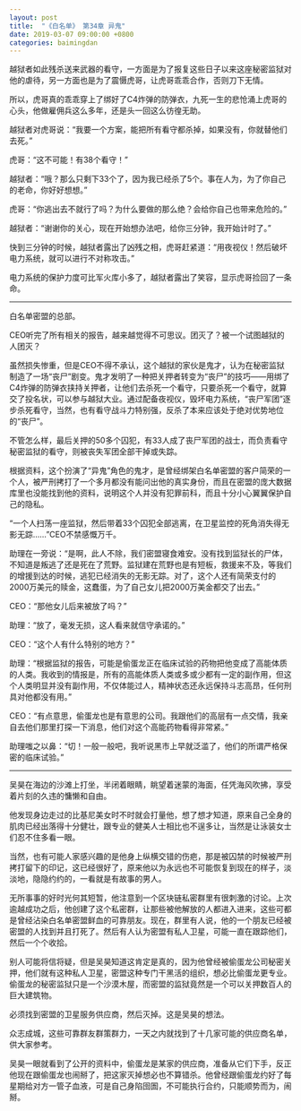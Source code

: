 ```yaml
---
layout: post
title:  "《白名单》 第34章 异鬼"
date: 2019-03-07 09:00:00 +0800
categories: baimingdan
---
```

越狱者如此残杀送来武器的看守，一方面是为了报复这些日子以来这座秘密监狱对他的虐待，另一方面也是为了震慑虎哥，让虎哥乖乖合作，否则刀下无情。

所以，虎哥真的乖乖穿上了绑好了C4炸弹的防弹衣，九死一生的悲怆涌上虎哥的心头，他做雇佣兵这么多年，还是头一回这么彷徨无助。

越狱者对虎哥说：“我要一个方案，能把所有看守都杀掉，如果没有，你就替他们去死。”

虎哥：“这不可能！有38个看守！”

越狱者：“哦？那么只剩下33个了，因为我已经杀了5个。事在人为，为了你自己的老命，你好好想想。”

虎哥：“你逃出去不就行了吗？为什么要做的那么绝？会给你自己也带来危险的。”

越狱者：“谢谢你的关心，现在开始想办法吧，给你三分钟，我开始计时了。”

快到三分钟的时候，越狱者露出了凶残之相，虎哥赶紧道：“用夜视仪！然后破坏电力系统，就可以进行不对称攻击。”

电力系统的保护力度可比军火库小多了，越狱者露出了笑容，显示虎哥捡回了一条命。

***

白名单密盟的总部。

CEO听完了所有相关的报告，越来越觉得不可思议。团灭了？被一个试图越狱的人团灭？

虽然损失惨重，但是CEO不得不承认，这个越狱的家伙是鬼才，认为在秘密监狱制造了一场“丧尸”剧变。鬼才发明了一种把关押者转变为“丧尸”的技巧——用绑了C4炸弹的防弹衣挟持关押者，让他们去杀死一个看守，只要杀死一个看守，就算交了投名状，可以参与越狱大业。通过配备夜视仪，毁坏电力系统，“丧尸军团”逐步杀死看守，当然，也有看守战斗力特别强，反杀了本来应该处于绝对优势地位的“丧尸”。

不管怎么样，最后关押的50多个囚犯，有33人成了丧尸军团的战士，而负责看守秘密监狱的看守，则被丧失军团全部干掉或失踪。

根据资料，这个扮演了“异鬼”角色的鬼才，是曾经绑架白名单密盟的客户简荣的一个人，被严刑拷打了一个多月都没有能问出他的真实身份，而且在密盟的庞大数据库里也没能找到他的资料，说明这个人并没有犯罪前科，而且十分小心翼翼保护自己的隐私。

“一个人扫荡一座监狱，然后带着33个囚犯全部逃离，在卫星监控的死角消失得无影无踪……”CEO不禁感慨万千。

助理在一旁说：“是啊，此人不除，我们密盟寝食难安。没有找到监狱长的尸体，不知道是叛逃了还是死在了荒野。监狱建在荒野也是有短板，救援来不及，等我们的增援到达的时候，逃犯已经消失的无影无踪。对了，这个人还有简荣支付的2000万美元的赎金，这蠢蛋，为了自己女儿把2000万美金都交了出去。”

CEO：“那他女儿后来被放了吗？”

助理：“放了，毫发无损，这人看来就信守承诺的。”

CEO：“这个人有什么特别的地方？”

助理：“根据监狱的报告，可能是偷蛋龙正在临床试验的药物把他变成了高能体质的人类。我收到的情报是，所有的高能体质人类或多或少都有一定的副作用，但这个人类明显并没有副作用，不仅体能过人，精神状态还永远保持斗志高昂，任何刑具对他都没有用。”

CEO：“有点意思，偷蛋龙也是有意思的公司。我跟他们的高层有一点交情，我亲自去他们那里打探一下消息，他们对这个高能药物看得非常紧。”

助理嗤之以鼻：“切！一般一般吧，我听说黑市上早就泛滥了，他们的所谓严格保密的临床试验。”

***

吴昊在海边的沙滩上打坐，半闭着眼睛，眺望着迷蒙的海面，任凭海风吹拂，享受着片刻的久违的慵懒和自由。

他发现身边走过的比基尼美女时不时就会打量他，想了想才知道，原来自己全身的肌肉已经出落得十分健壮，跟专业的健美人士相比也不逞多让，当然是让泳装女士们忍不住多看一眼。

当然，也有可能人家感兴趣的是他身上纵横交错的伤疤，那是被囚禁的时候被严刑拷打留下的印记，这已经很好了，原来他以为永远也不可能恢复到现在的样子，淡淡地，隐隐约约的，一看就是有故事的男人。

无所事事的好时光何其短暂，他注意到一个区块链私密群里有很刺激的讨论。上次逾越成功之后，他创建了这个私密群，让那些被他解放的人都进入进来，这些可都是曾经沾染白名单密盟鲜血的可靠朋友。现在，群里有人说，他的一个朋友已经被密盟的人找到并且打死了。然后有人认为密盟有私人卫星，可能一直在跟踪他们，然后一个个收拾。

别人可能将信将疑，但是吴昊知道这肯定是真的，因为他曾经被偷蛋龙公司秘密关押，他们就有这种私人卫星，密盟这种专门干黑活的组织，想必比偷蛋龙更专业。偷蛋龙的秘密监狱只是一个沙漠木屋，而密盟的监狱竟然是一个可以关押数百人的巨大建筑物。

必须找到密盟的卫星服务供应商，然后灭掉。这是吴昊的想法。

众志成城，这些可靠群友群策群力，一天之内就找到了十几家可能的供应商名单，供大家参考。

吴昊一眼就看到了公开的资料中，偷蛋龙是某家的供应商，准备从它们下手，反正他现在跟偷蛋龙也闹掰了，把这家灭掉想必也不算错杀。他曾经跟偷蛋龙约好了每星期给对方一管子血液，可是自己身陷囹圄，不可能执行合约，只能顺势而为，闹掰。